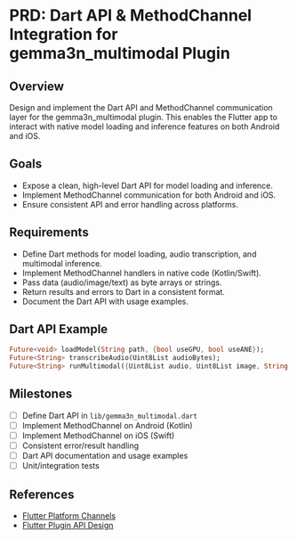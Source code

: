 # PRD: Dart API & MethodChannel Integration for gemma3n_multimodal Plugin

## Overview
Design and implement the Dart API and MethodChannel communication layer for the gemma3n_multimodal plugin. This enables the Flutter app to interact with native model loading and inference features on both Android and iOS.

## Goals
- Expose a clean, high-level Dart API for model loading and inference.
- Implement MethodChannel communication for both Android and iOS.
- Ensure consistent API and error handling across platforms.

## Requirements
- Define Dart methods for model loading, audio transcription, and multimodal inference.
- Implement MethodChannel handlers in native code (Kotlin/Swift).
- Pass data (audio/image/text) as byte arrays or strings.
- Return results and errors to Dart in a consistent format.
- Document the Dart API with usage examples.

## Dart API Example
```dart
Future<void> loadModel(String path, {bool useGPU, bool useANE});
Future<String> transcribeAudio(Uint8List audioBytes);
Future<String> runMultimodal({Uint8List audio, Uint8List image, String text});
```

## Milestones
- [ ] Define Dart API in `lib/gemma3n_multimodal.dart`
- [ ] Implement MethodChannel on Android (Kotlin)
- [ ] Implement MethodChannel on iOS (Swift)
- [ ] Consistent error/result handling
- [ ] Dart API documentation and usage examples
- [ ] Unit/integration tests

## References
- [Flutter Platform Channels](https://docs.flutter.dev/platform-integration/platform-channels)
- [Flutter Plugin API Design](https://docs.flutter.dev/development/packages-and-plugins/developing-packages) 